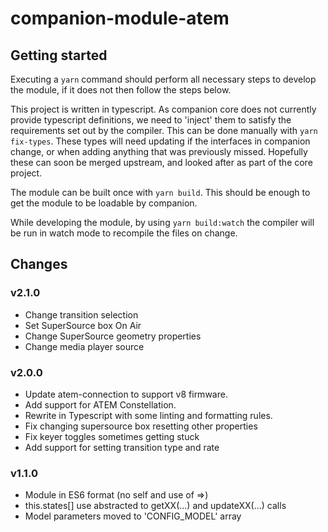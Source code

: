 # companion-module-atem

## Getting started

Executing a `yarn` command should perform all necessary steps to develop the module, if it does not then follow the steps below.

This project is written in typescript. As companion core does not currently provide typescript definitions, we need to 'inject' them to satisfy the requirements set out by the compiler. This can be done manually with `yarn fix-types`. These types will need updating if the interfaces in companion change, or when adding anything that was previously missed. Hopefully these can soon be merged upstream, and looked after as part of the core project.

The module can be built once with `yarn build`. This should be enough to get the module to be loadable by companion.

While developing the module, by using `yarn build:watch` the compiler will be run in watch mode to recompile the files on change.

## Changes

### v2.1.0

- Change transition selection
- Set SuperSource box On Air
- Change SuperSource geometry properties
- Change media player source

### v2.0.0

- Update atem-connection to support v8 firmware.
- Add support for ATEM Constellation.
- Rewrite in Typescript with some linting and formatting rules.
- Fix changing supersource box resetting other properties
- Fix keyer toggles sometimes getting stuck
- Add support for setting transition type and rate

### v1.1.0

- Module in ES6 format (no self and use of =>)
- this.states[] use abstracted to getXX(...) and updateXX(...) calls
- Model parameters moved to 'CONFIG_MODEL' array
